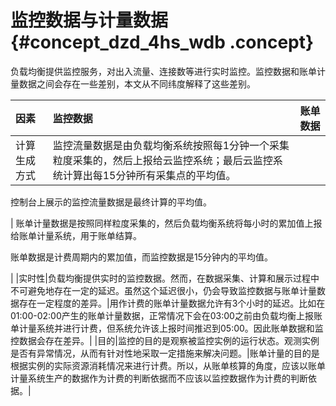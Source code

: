 # 监控数据与计量数据 {#concept_dzd_4hs_wdb .concept}

负载均衡提供监控服务，对出入流量、连接数等进行实时监控。监控数据和账单计量数据之间会存在一些差别，本文从不同纬度解释了这些差别。

|因素|监控数据|账单数据|
|:-|:---|:---|
|计算生成方式| 监控流量数据是由负载均衡系统按照每1分钟一个采集粒度采集的，然后上报给云监控系统；最后云监控系统计算出每15分钟所有采集点的平均值。

 控制台上展示的监控流量数据是最终计算的平均值。

 | 账单计量数据是按照同样粒度采集的，然后负载均衡系统将每小时的累加值上报给账单计量系统，用于账单结算。

 账单数据是计费周期内的累加值，而监控数据是15分钟内的平均值。

 |
|实时性|负载均衡提供实时的监控数据。然而，在数据采集、计算和展示过程中不可避免地存在一定的延迟。虽然这个延迟很小，仍会导致监控数据与账单计量数据存在一定程度的差异。|用作计费的账单计量数据允许有3个小时的延迟。比如在01:00-02:00产生的账单计量数据，正常情况下会在03:00之前由负载均衡上报账单计量系统并进行计费，但系统允许该上报时间推迟到05:00。因此账单数据和监控数据会存在差异。|
|目的|监控的目的是观察被监控实例的运行状态。观测实例是否有异常情况，从而有针对性地采取一定措施来解决问题。|账单计量的目的是根据实例的实际资源消耗情况来进行计费。所以，从账单核算的角度，应该以账单计量系统生产的数据作为计费的判断依据而不应该以监控数据作为计费的判断依据。|

